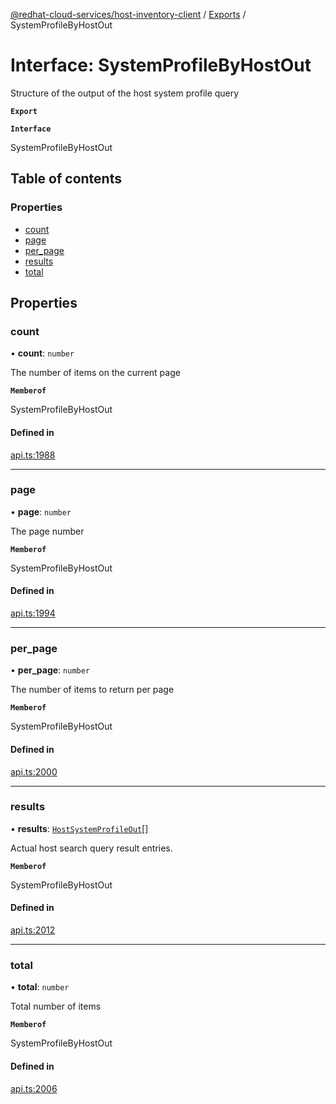 [@redhat-cloud-services/host-inventory-client](../README.md) / [Exports](../modules.md) / SystemProfileByHostOut

# Interface: SystemProfileByHostOut

Structure of the output of the host system profile query

**`Export`**

**`Interface`**

SystemProfileByHostOut

## Table of contents

### Properties

- [count](SystemProfileByHostOut.md#count)
- [page](SystemProfileByHostOut.md#page)
- [per\_page](SystemProfileByHostOut.md#per_page)
- [results](SystemProfileByHostOut.md#results)
- [total](SystemProfileByHostOut.md#total)

## Properties

### count

• **count**: `number`

The number of items on the current page

**`Memberof`**

SystemProfileByHostOut

#### Defined in

[api.ts:1988](https://github.com/RedHatInsights/javascript-clients/blob/master/packages/host-inventory/api.ts#L1988)

___

### page

• **page**: `number`

The page number

**`Memberof`**

SystemProfileByHostOut

#### Defined in

[api.ts:1994](https://github.com/RedHatInsights/javascript-clients/blob/master/packages/host-inventory/api.ts#L1994)

___

### per\_page

• **per\_page**: `number`

The number of items to return per page

**`Memberof`**

SystemProfileByHostOut

#### Defined in

[api.ts:2000](https://github.com/RedHatInsights/javascript-clients/blob/master/packages/host-inventory/api.ts#L2000)

___

### results

• **results**: [`HostSystemProfileOut`](HostSystemProfileOut.md)[]

Actual host search query result entries.

**`Memberof`**

SystemProfileByHostOut

#### Defined in

[api.ts:2012](https://github.com/RedHatInsights/javascript-clients/blob/master/packages/host-inventory/api.ts#L2012)

___

### total

• **total**: `number`

Total number of items

**`Memberof`**

SystemProfileByHostOut

#### Defined in

[api.ts:2006](https://github.com/RedHatInsights/javascript-clients/blob/master/packages/host-inventory/api.ts#L2006)
